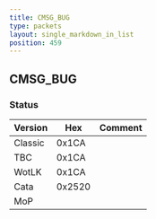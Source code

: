 ```yaml
---
title: CMSG_BUG
type: packets
layout: single_markdown_in_list
position: 459
---
```


## CMSG_BUG

### Status

Version    | Hex        | Comment
---------- | ---------- | ---------- 
Classic    | 0x1CA      |
TBC        | 0x1CA      |
WotLK      | 0x1CA      |
Cata       | 0x2520     |
MoP        |            |